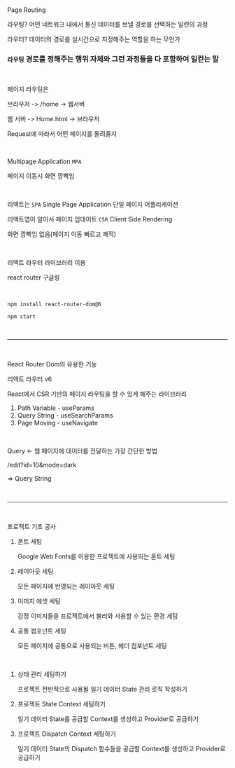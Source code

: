 <br />

Page Routing

라우팅? 어떤 네트워크 내에서 통신 데이터를 보낼 경로를 선택하는 일련의 과정

라우터? 데이터의 경로를 실시간으로 지정해주는 역할을 하는 무언가

### `라우팅` 경로를 정해주는 행위 자체와 그런 과정들을 다 포함하여 일컫는 말

<br />

페이지 라우팅은

브라우저 -> /home -> 웹서버

웹 서버 -> Home.html -> 브라우저

Request에 따라서 어떤 페이지를 돌려줄지

<br />

Multipage Application `MPA`

페이지 이동시 화면 깜빡임

<br />

리액트는 `SPA` Single Page Application 단일 페이지 어플리케이션

리액트앱이 알아서 페이지 업데이트 `CSR` Client Side Rendering

화면 깜빡임 없음(페이지 이동 빠르고 쾌적)

<br />

리액트 라우터 라이브러리 이용

react router 구글링

<br />

`npm install react-router-dom@6`

`npm start`

<br />

---

<br />

React Router Dom의 유용한 기능

리액트 라우터 v6

React에서 CSR 기반의 페이지 라우팅을 할 수 있게 해주는 라이브러리

1. Path Variable  - useParams
2. Query String - useSearchParams
3. Page Moving - useNavigate

<br />

Query <- 웹 페이지에 데이터를 전달하는 가장 간단한 방법

/edit?id=10&mode=dark

=> Query String

<br />

---

<br />

프로젝트 기초 공사

1. 폰트 세팅

   Google Web Fonts를 이용한 프로젝트에 사용되는 폰트 세팅

2. 레이아웃 세팅

   모든 페이지에 반영되는 레이아웃 세팅

3. 이미지 에셋 세팅

   감정 이미지들을 프로젝트에서 불러와 사용할 수 있는 환경 세팅

4. 공통 컴포넌트 세팅

   모든 페이지에 공통으로 사용되는 버튼, 헤더 컴포넌트 세팅

<br />

1. 상태 관리 세팅하기

   프로젝트 전반적으로 사용될 일기 데이터 State 관리 로직 작성하기

2. 프로젝트 State Context 세팅하기

   일기 데이터 State를 공급할 Context를 생성하고 Provider로 공급하기

3. 프로젝트 Dispatch Context 세팅하기

   일기 데이터 State의 Dispatch 함수들을 공급할 Context를 생성하고 Provider로 공급하기

<br />

